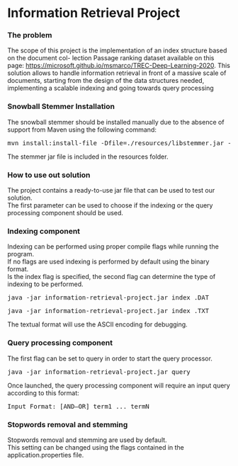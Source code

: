 # Information Retrieval Project

### The problem
The scope of this project is the implementation of an index structure based on the document col-
lection Passage ranking dataset available on this page: https://microsoft.github.io/msmarco/TREC-Deep-Learning-2020.
This solution allows to handle information retrieval in front of a massive scale of documents, starting
from the design of the data structures needed, implementing a scalable indexing and going towards
query processing

### Snowball Stemmer Installation 
The snowball stemmer should be installed manually due to the absence of support from Maven using the following command:
<br />
<pre>
mvn install:install-file -Dfile=./resources/libstemmer.jar -Dpackaging=jar -DgroupId=org.tartarus -DartifactId=snowball -Dversion=1.0
</pre> 
The stemmer jar file is included in the resources folder.
<br/>

### How to use out solution
The project contains a ready-to-use jar file that can be used to test our solution.
<br/>
The first parameter can be used to choose if the indexing or the query processing component should be used.


### Indexing component
Indexing can be performed using proper compile flags while running the program.<br/>
If no flags are used indexing is performed by default using the binary format.<br />
Is the index flag is specified, the second flag can determine the type of indexing to be performed.
<pre>
java -jar information-retrieval-project.jar index .DAT
</pre> 
<pre>
java -jar information-retrieval-project.jar index .TXT
</pre> 
The textual format will use the ASCII encoding for debugging.

### Query processing component
The first flag can be set to query in order to start the query processor.
<pre>
java -jar information-retrieval-project.jar query
</pre>
Once launched, the query processing component will require an input query according to this format:
<pre>
Input Format: [AND—OR] term1 ... termN
</pre> 

### Stopwords removal and stemming
Stopwords removal and stemming are used by default.<br />
This setting can be changed using the flags contained in the application.properties file.



